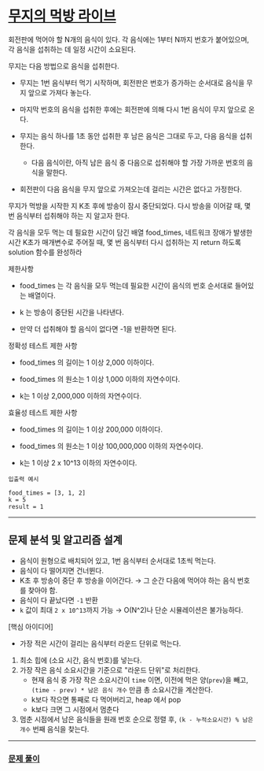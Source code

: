 # [무지의 먹방 라이브](https://school.programmers.co.kr/learn/courses/30/lessons/42891)

회전판에 먹어야 할 N개의 음식이 있다. 각 음식에는 1부터 N까지 번호가 붙어있으며, 각 음식을 섭취하는 데 일정 시간이 소요된다.

무지는 다음 방법으로 음식을 섭취한다.

- 무지는 1번 음식부터 먹기 시작하며, 회전판은 번호가 증가하는 순서대로 음식을 무지 앞으로 가져다 놓는다.

- 마지막 번호의 음식을 섭취한 후에는 회전판에 의해 다시 1번 음식이 무지 앞으로 온다.

- 무지는 음식 하나를 1초 동안 섭취한 후 남은 음식은 그대로 두고, 다음 음식을 섭취한다.

  - 다음 음식이란, 아직 남은 음식 중 다음으로 섭취해야 할 가장 가까운 번호의 음식을 말한다.

- 회전판이 다음 음식을 무지 앞으로 가져오는데 걸리는 시간은 없다고 가정한다.

무지가 먹방을 시작한 지 K초 후에 방송이 잠시 중단되었다. 다시 방송을 이어갈 때, 몇 번 음식부터 섭취해야 하는 지 알고자 한다.

각 음식을 모두 먹는 데 필요한 시간이 담긴 배열 food_times, 네트워크 장애가 발생한 시간 K초가 매개변수로 주어질 때, 몇 번 음식부터 다시 섭취하는 지 return 하도록 solution 함수를 완성하라

제한사항

- food_times 는 각 음식을 모두 먹는데 필요한 시간이 음식의 번호 순서대로 들어있는 배열이다.

- k 는 방송이 중단된 시간을 나타낸다.

- 만약 더 섭취해야 할 음식이 없다면 -1을 반환하면 된다.

정확성 테스트 제한 사항

- food_times 의 길이는 1 이상 2,000 이하이다.

- food_times 의 원소는 1 이상 1,000 이하의 자연수이다.

- k는 1 이상 2,000,000 이하의 자연수이다.

효율성 테스트 제한 사항

- food_times 의 길이는 1 이상 200,000 이하이다.

- food_times 의 원소는 1 이상 100,000,000 이하의 자연수이다.

- k는 1 이상 2 x 10^13 이하의 자연수이다.

```
입출력 예시

food_times = [3, 1, 2]
k = 5
result = 1
```

---

## 문제 분석 및 알고리즘 설계

- 음식이 원형으로 배치되어 있고, 1번 음식부터 순서대로 1초씩 먹는다.
- 음식이 다 떨어지면 건너뛴다.
- K초 후 방송이 중단 후 방송을 이어간다. → 그 순간 다음에 먹어야 하는 음식 번호를 찾아야 함.
- 음식이 다 끝났다면 `-1` 반환
- `k` 값이 최대 `2 x 10^13`까지 가능 → O(N^2)나 단순 시뮬레이션은 불가능하다.

[핵심 아이디어]

- 가장 적은 시간이 걸리는 음식부터 라운드 단위로 먹는다.

1. 최소 힙에 (소요 시간, 음식 번호)를 넣는다.
2. 가장 작은 음식 소요시간을 기준으로 "라운드 단위"로 처리한다.
    - 현재 음식 중 가장 작은 소요시간이 `time` 이면,
    이전에 먹은 양(`prev`)을 빼고, `(time - prev) * 남은 음식 개수` 만큼 총 소요시간을 계산한다.
    - k보다 작으면 통째로 다 먹어버리고, heap 에서 pop
    - k보다 크면 그 시점에서 멈춘다
3. 멈춘 시점에서 남은 음식들을 원래 번호 순으로 정렬 후, `(k - 누적소요시간) % 남은 개수` 번째 음식을 찾는다.

---

### [문제 풀이](6_sol.py)
